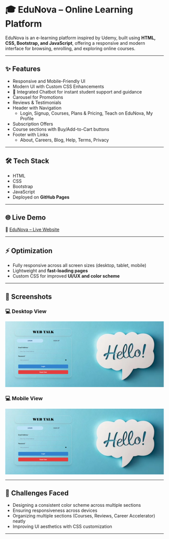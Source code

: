 # 🎓 EduNova – Online Learning Platform

EduNova is an e-learning platform inspired by Udemy, built using **HTML, CSS, Bootstrap, and JavaScript**, offering a responsive and modern interface for browsing, enrolling, and exploring online courses.

---

## ✨ Features

- Responsive and Mobile-Friendly UI
- Modern UI with Custom CSS Enhancements
- 🤖 Integrated Chatbot for instant student support and guidance
- Carousel for Promotions
- Reviews & Testimonials
- Header with Navigation
  - Login, Signup, Courses, Plans & Pricing, Teach on EduNova, My Profile
- Subscription Offers
- Course sections with Buy/Add-to-Cart buttons
- Footer with Links
  - About, Careers, Blog, Help, Terms, Privacy

---

## 🛠 Tech Stack

- HTML  
- CSS  
- Bootstrap  
- JavaScript
- Deployed on **GitHub Pages**

---


## 🌐 Live Demo

🔗 [EduNova – Live Website](https://gaurav152003.github.io/EduNovaa/)

---

## ⚡ Optimization

- Fully responsive across all screen sizes (desktop, tablet, mobile)   
- Lightweight and **fast-loading pages**  
- Custom CSS for improved **UI/UX and color scheme**  

---


## 📸 Screenshots

### 💻 Desktop View  
![image alt](https://github.com/gaurav152003/chatapp/blob/e53cef53f3ab7d9e4eb4497d9edbbcead24b0f7e/Screenshot%202025-05-20%20001823.png)
### 💻 Mobile View  
![image alt](https://github.com/gaurav152003/chatapp/blob/e53cef53f3ab7d9e4eb4497d9edbbcead24b0f7e/Screenshot%202025-05-20%20001823.png)

---

## 🧩 Challenges Faced  

- Designing a consistent color scheme across multiple sections  
- Ensuring responsiveness across devices  
- Organizing multiple sections (Courses, Reviews, Career Accelerator) neatly  
- Improving UI aesthetics with CSS customization  

---
